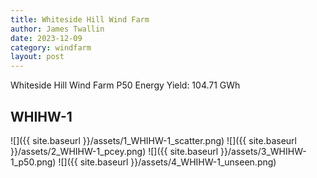 ```yaml
---
title: Whiteside Hill Wind Farm
author: James Twallin
date: 2023-12-09
category: windfarm
layout: post
---
```

Whiteside Hill Wind Farm P50 Energy Yield: 104.71 GWh

WHIHW-1
-------------
![]({{ site.baseurl }}/assets/1_WHIHW-1_scatter.png)
![]({{ site.baseurl }}/assets/2_WHIHW-1_pcey.png)
![]({{ site.baseurl }}/assets/3_WHIHW-1_p50.png)
![]({{ site.baseurl }}/assets/4_WHIHW-1_unseen.png)

